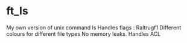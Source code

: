 # ft_ls
My own version of unix command ls
Handles flags	: Raltrugf1
Different colours for different file types
No memory leaks.
Handles ACL

